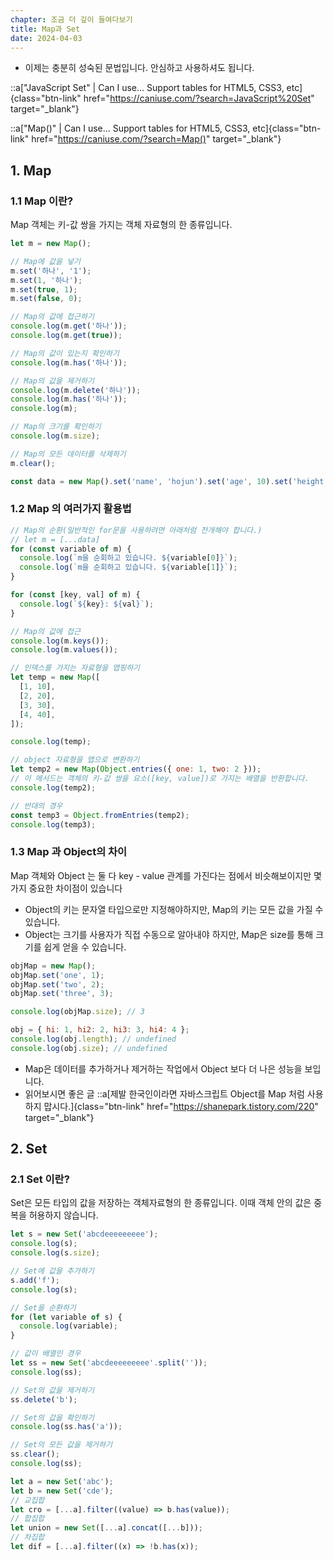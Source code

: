 ```yaml
---
chapter: 조금 더 깊이 들여다보기
title: Map과 Set
date: 2024-04-03
---
```


- 이제는 충분히 성숙된 문법입니다. 안심하고 사용하셔도 됩니다.

::a["JavaScript Set" | Can I use... Support tables for HTML5, CSS3, etc]{class="btn-link" href="https://caniuse.com/?search=JavaScript%20Set" target="\_blank"}

::a["Map()" | Can I use... Support tables for HTML5, CSS3, etc]{class="btn-link" href="https://caniuse.com/?search=Map()" target="\_blank"}

## 1. Map

### 1.1 Map 이란?

Map 객체는 키-값 쌍을 가지는 객체 자료형의 한 종류입니다.

```jsx
let m = new Map();

// Map에 값을 넣기
m.set('하나', '1');
m.set(1, '하나');
m.set(true, 1);
m.set(false, 0);

// Map의 값에 접근하기
console.log(m.get('하나'));
console.log(m.get(true));

// Map의 값이 있는지 확인하기
console.log(m.has('하나'));

// Map의 값을 제거하기
console.log(m.delete('하나'));
console.log(m.has('하나'));
console.log(m);

// Map의 크기를 확인하기
console.log(m.size);

// Map의 모든 데이터를 삭제하기
m.clear();

const data = new Map().set('name', 'hojun').set('age', 10).set('height', 180);
```

### 1.2 Map 의 여러가지 활용법

```jsx
// Map의 순환(일반적인 for문을 사용하려면 아래처럼 전개해야 합니다.)
// let m = [...data]
for (const variable of m) {
  console.log(`m을 순회하고 있습니다. ${variable[0]}`);
  console.log(`m을 순회하고 있습니다. ${variable[1]}`);
}

for (const [key, val] of m) {
  console.log(`${key}: ${val}`);
}

// Map의 값에 접근
console.log(m.keys());
console.log(m.values());

// 인덱스를 가지는 자료형을 맵핑하기
let temp = new Map([
  [1, 10],
  [2, 20],
  [3, 30],
  [4, 40],
]);

console.log(temp);

// object 자료형을 맵으로 변환하기
let temp2 = new Map(Object.entries({ one: 1, two: 2 }));
// 이 메서드는 객체의 키-값 쌍을 요소([key, value])로 가지는 배열을 반환합니다.
console.log(temp2);

// 반대의 경우
const temp3 = Object.fromEntries(temp2);
console.log(temp3);
```

### 1.3 Map 과 Object의 차이

Map 객체와 Object 는 둘 다 key - value 관계를 가진다는 점에서 비슷해보이지만 몇 가지 중요한 차이점이 있습니다

- Object의 키는 문자열 타입으로만 지정해야하지만, Map의 키는 모든 값을 가질 수 있습니다.
- Object는 크기를 사용자가 직접 수동으로 알아내야 하지만, Map은 size를 통해 크기를 쉽게 얻을 수 있습니다.

```jsx
objMap = new Map();
objMap.set('one', 1);
objMap.set('two', 2);
objMap.set('three', 3);

console.log(objMap.size); // 3

obj = { hi: 1, hi2: 2, hi3: 3, hi4: 4 };
console.log(obj.length); // undefined
console.log(obj.size); // undefined
```

- Map은 데이터를 추가하거나 제거하는 작업에서 Object 보다 더 나은 성능을 보입니다.
- 읽어보시면 좋은 글
  ::a[제발 한국인이라면 자바스크립트 Object를 Map 처럼 사용하지 맙시다.]{class="btn-link" href="https://shanepark.tistory.com/220" target="\_blank"}

## 2. Set

### 2.1 Set 이란?

Set은 모든 타입의 값을 저장하는 객체자료형의 한 종류입니다. 이때 객체 안의 값은 중복을 허용하지 않습니다.

```jsx
let s = new Set('abcdeeeeeeeee');
console.log(s);
console.log(s.size);

// Set에 값을 추가하기
s.add('f');
console.log(s);

// Set을 순환하기
for (let variable of s) {
  console.log(variable);
}

// 값이 배열인 경우
let ss = new Set('abcdeeeeeeeee'.split(''));
console.log(ss);

// Set의 값을 제거하기
ss.delete('b');

// Set의 값을 확인하기
console.log(ss.has('a'));

// Set의 모든 값을 제거하기
ss.clear();
console.log(ss);

let a = new Set('abc');
let b = new Set('cde');
// 교집합
let cro = [...a].filter((value) => b.has(value));
// 합집합
let union = new Set([...a].concat([...b]));
// 차집합
let dif = [...a].filter((x) => !b.has(x));
```
